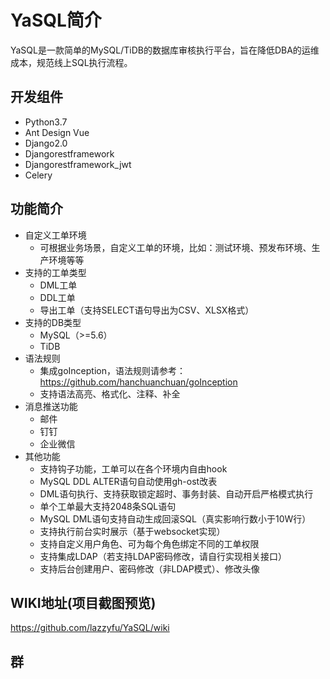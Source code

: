 # YaSQL简介
YaSQL是一款简单的MySQL/TiDB的数据库审核执行平台，旨在降低DBA的运维成本，规范线上SQL执行流程。

## 开发组件
* Python3.7
* Ant Design Vue
* Django2.0
* Djangorestframework
* Djangorestframework_jwt
* Celery

## 功能简介
* 自定义工单环境
  * 可根据业务场景，自定义工单的环境，比如：测试环境、预发布环境、生产环境等等
* 支持的工单类型
  * DML工单
  * DDL工单
  * 导出工单（支持SELECT语句导出为CSV、XLSX格式）
* 支持的DB类型
  * MySQL（>=5.6）
  * TiDB
* 语法规则
  * 集成goInception，语法规则请参考：https://github.com/hanchuanchuan/goInception
  * 支持语法高亮、格式化、注释、补全
* 消息推送功能
  * 邮件
  * 钉钉
  * 企业微信
* 其他功能
  * 支持钩子功能，工单可以在各个环境内自由hook
  * MySQL DDL ALTER语句自动使用gh-ost改表
  * DML语句执行、支持获取锁定超时、事务封装、自动开启严格模式执行
  * 单个工单最大支持2048条SQL语句
  * MySQL DML语句支持自动生成回滚SQL（真实影响行数小于10W行）
  * 支持执行前台实时展示（基于websocket实现）
  * 支持自定义用户角色、可为每个角色绑定不同的工单权限
  * 支持集成LDAP（若支持LDAP密码修改，请自行实现相关接口）
  * 支持后台创建用户、密码修改（非LDAP模式）、修改头像
  
## WIKI地址(项目截图预览)
https://github.com/lazzyfu/YaSQL/wiki


## 群
